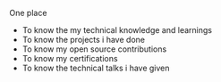 One place 
- To know the my technical knowledge and learnings
- To know the projects i have done
- To know my open source contributions
- To know my certifications
- To know the technical talks i have given
